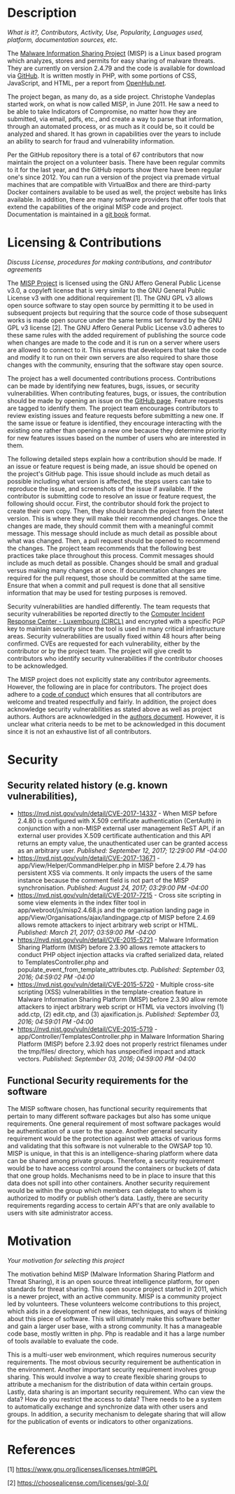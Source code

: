 # Description
*What is it?, Contributors, Activity, Use, Popularity, Languages used, platform, documentation sources, etc.*

The [Malware Information Sharing Project](https://www.misp-project.org) (MISP) is a Linux based program which analyzes, stores and permits for easy sharing of malware threats.  They are currently on version 2.4.79 and the code is available for download via [GitHub](https://github.com/MISP/MISP).  It is written mostly in PHP, with some portions of CSS, JavaScript, and HTML, per a report from [OpenHub.net](https://www.openhub.net/p/MISPProject/analyses/latest/languages_summary).  

The project began, as many do, as a side project.  Christophe Vandeplas started work, on what is now called MISP, in June 2011.  He saw a need to be able to take Indicators of Compromise, no matter how they are submitted, via email, pdfs, etc., and create a way to parse that information, through an automated process, or as much as it could be, so it could be analyzed and shared.  It has grown in capabilities over the years to include an ability to search for fraud and vulnerability information.

Per the GitHub repository there is a total of 67 contributors that now maintain the project on a volunteer basis.  There have been regular commits to it for the last year, and the GitHub reports show there have been regular one's since 2012.  You can run a version of the project via premade virtual machines that are compatible with VirtualBox and there are third-party Docker containers available to be used as well, the project website has links available.  In addition, there are many software providers that offer tools that extend the capabilities of the original MISP code and project.  Documentation is maintained in a [git book](https://github.com/MISP/misp-book) format.   

# Licensing & Contributions
*Discuss License, procedures for making contributions, and contributor agreements*

The [MISP Project](http://www.misp-project.org/) is licensed using the GNU Affero General Public License v3.0, a copyleft license that is very similar to the GNU General Public License v3 with one additional requirement [1].  The GNU GPL v3 allows open source software to stay open source by permitting it to be used in subsequent projects but requiring that the source code of those subsequent works is made open source under the same terms set forward by the GNU GPL v3 license [2].  The GNU Affero General Public License v3.0 adheres to these same rules with the added requirement of publishing the source code when changes are made to the code and it is run on a server where users are allowed to connect to it.  This ensures that developers that take the code and modify it to run on their own servers are also required to share those changes with the community, ensuring that the software stay open source.

The project has a well documented contributions process.  Contributions can be made by identifying new features, bugs, issues, or security vulnerabilities.  When contributing features, bugs, or issues, the contribution should be made by opening an issue on the [GitHub page](https://github.com/MISP/MISP/issues).  Feature requests are tagged to identify them.  The project team encourages contributors to review existing issues and feature requests before submitting a new one.  If the same issue or feature is identified, they encourage interacting with the existing one rather than opening a new one because they determine priority for new features issues based on the number of users who are interested in them.  

The following detailed steps explain how a contribution should be made.  If an issue or feature request is being made, an issue should be opened on the project's GitHub page.  This issue should include as much detail as possible including what version is affected, the steps users can take to reproduce the issue, and screenshots of the issue if available.  If the contributor is submitting code to resolve an issue or feature request, the following should occur.  First, the contributor should fork the project to create their own copy.  Then, they should branch the project from the latest version.  This is where they will make their recommended changes.  Once the changes are made, they should commit them with a meaningful commit message.  This message should include as much detail as possible about what was changed.  Then, a pull request should be opened to recommend the changes.  The project team recommends that the following best practices take place throughout this process.  Commit messages should include as much detail as possible.  Changes should be small and gradual versus making many changes at once.  If documentation changes are required for the pull request, those should be committed at the same time.  Ensure that when a commit and pull request is done that all sensitive information that may be used for testing purposes is removed.

Security vulnerabilities are handled differently.  The team requests that security vulnerabilities be reported directly to the [Computer Incident Response Center - Luxembourg (CIRCL)](https://www.circl.lu/contact/) and encrypted with a specific PGP key to maintain security since the tool is used in many critical infrastructure areas.  Security vulnerabilities are usually fixed within 48 hours after being confirmed.  CVEs are requested for each vulnerability, either by the contributor or by the project team.  The project will give credit to contributors who identify security vulnerabilities if the contributor chooses to be acknowledged.

The MISP project does not explicitly state any contributor agreements.  However, the following are in place for contributors.  The project does adhere to a [code of conduct](https://github.com/MISP/MISP/blob/2.4/code_of_conduct.md) which ensures that all contributors are welcome and treated respectfully and fairly.  In addition, the project does acknowledge security vulnerabilities as stated above as well as project authors.  Authors are acknowledged in the [authors document](https://github.com/MISP/MISP/blob/2.4/AUTHORS).  However, it is unclear what criteria needs to be met to be acknowledged in this document since it is not an exhaustive list of all contributors.

# Security
## Security related history (e.g. known vulnerabilities),
* https://nvd.nist.gov/vuln/detail/CVE-2017-14337 - When MISP before 2.4.80 is configured with X.509 certificate authentication (CertAuth) in conjunction with a non-MISP external user management ReST API, if an external user provides X.509 certificate authentication and this API returns an empty value, the unauthenticated user can be granted access as an arbitrary user. *Published: September 12, 2017; 12:29:00 PM -04:00*
* https://nvd.nist.gov/vuln/detail/CVE-2017-13671 - app/View/Helper/CommandHelper.php in MISP before 2.4.79 has persistent XSS via comments. It only impacts the users of the same instance because the comment field is not part of the MISP synchronisation. *Published: August 24, 2017; 03:29:00 PM -04:00*
* https://nvd.nist.gov/vuln/detail/CVE-2017-7215 - Cross site scripting in some view elements in the index filter tool in app/webroot/js/misp2.4.68.js and the organisation landing page in app/View/Organisations/ajax/landingpage.ctp of MISP before 2.4.69 allows remote attackers to inject arbitrary web script or HTML. *Published: March 21, 2017; 03:59:00 PM -04:00*
* https://nvd.nist.gov/vuln/detail/CVE-2015-5721 - Malware Information Sharing Platform (MISP) before 2.3.90 allows remote attackers to conduct PHP object injection attacks via crafted serialized data, related to TemplatesController.php and populate_event_from_template_attributes.ctp. *Published: September 03, 2016; 04:59:02 PM -04:00*
* https://nvd.nist.gov/vuln/detail/CVE-2015-5720 - Multiple cross-site scripting (XSS) vulnerabilities in the template-creation feature in Malware Information Sharing Platform (MISP) before 2.3.90 allow remote attackers to inject arbitrary web script or HTML via vectors involving (1) add.ctp, (2) edit.ctp, and (3) ajaxification.js. *Published: September 03, 2016; 04:59:01 PM -04:00*
* https://nvd.nist.gov/vuln/detail/CVE-2015-5719 - app/Controller/TemplatesController.php in Malware Information Sharing Platform (MISP) before 2.3.92 does not properly restrict filenames under the tmp/files/ directory, which has unspecified impact and attack vectors. *Published: September 03, 2016; 04:59:00 PM -04:00*

## Functional Security requirements for the software

The MISP software chosen, has functional security requirements that pertain to many different software packages but also has some unique requirements.  One general requirement of most software packages would be authentication of a user to the space.  Another general security requirement would be the protection against web attacks of various forms and validating that this software is not vulnerable to the OWSAP top 10.  MISP is unique, in that this is an intelligence-sharing platform where data can be shared among private groups.  Therefore, a security requirement would be to have access control around the containers or buckets of data that one group holds.  Mechanisms need to be in place to insure that this data does not spill into other containers.  Another security requirement would be within the group which members can delegate to whom is authorized to modify or publish other’s data.  Lastly, there are security requirements regarding access to certain API's that are only available to users with site administrator access.  

# Motivation
*Your motivation for selecting this project*

The motivation behind MISP (Malware Information Sharing Platform and Threat Sharing), it is an open source threat intelligence platform, for open standards for threat sharing.  This open source project started in 2011, which is a newer project, with an active community.  MISP is a community project led by volunteers.  These volunteers welcome contributions to this project, which aids in a development of new ideas, techniques, and ways of thinking about this piece of software.  This will ultimately make this software better and gain a larger user base, with a strong community.  It has a manageable code base, mostly written in php.  Php is readable and it has a large number of tools available to evaluate the code.

This is a multi-user web environment, which requires numerous security requirements.  The most obvious security requirement be authentication in the environment.  Another important security requirement involves group sharing.  This would involve a way to create flexible sharing groups to attribute a mechanism for the distribution of data within certain groups.  Lastly, data sharing is an important security requirement.  Who can view the data?  How do you restrict the access to data?  There needs to be a system to automatically exchange and synchronize data with other users and groups.  In addition, a security mechanism to delegate sharing that will allow for the publication of events or indicators to other organizations.


# References
[1] https://www.gnu.org/licenses/licenses.html#GPL

[2] https://choosealicense.com/licenses/gpl-3.0/
